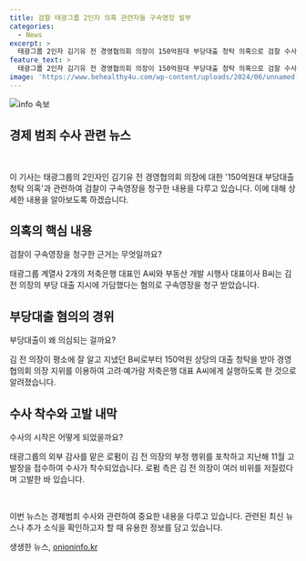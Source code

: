 ```yaml
---
title: 검찰 태광그룹 2인자 의혹 관련자들 구속영장 발부
categories:
  - News
excerpt: >
  태광그룹 2인자 김기유 전 경영협의회 의장이 150억원대 부당대출 청탁 의혹으로 검찰 수사를 받고, 관련자 2명에 대해 구속영장을 청구했다. 혐의는 태광그룹 계열사 2개 저축은행 대표와 부동산 개발 시행사 대표이사가 김 전 의장의 부당한 대출 지시에 가담한 것으로 전해졌다. 검찰은 태광그룹의 외부 감사를 맡은 로펌이 고발장을 접수하면서 수사에 착수했다.
feature_text: >
  태광그룹 2인자 김기유 전 경영협의회 의장이 150억원대 부당대출 청탁 의혹으로 검찰 수사를 받고, 관련자 2명에 대해 구속영장을 청구했다. 혐의는 태광그룹 계열사 2개 저축은행 대표와 부동산 개발 시행사 대표이사가 김 전 의장의 부당한 대출 지시에 가담한 것으로 전해졌다. 검찰은 태광그룹의 외부 감사를 맡은 로펌이 고발장을 접수하면서 수사에 착수했다.
image: 'https://www.behealthy4u.com/wp-content/uploads/2024/06/unnamed-file.png'
---
```


<p><img src="https://www.behealthy4u.com/wp-content/uploads/2024/06/unnamed-file.png" alt="info 속보" /></p>

<h2 data-ke-size="size26">경제 범죄 수사 관련 뉴스</h2>

<p data-ke-size="size16">&nbsp;</p>

<p>이 기사는 태광그룹의 2인자인 김기유 전 경영협의회 의장에 대한 '150억원대 부당대출 청탁 의혹'과 관련하여 검찰이 구속영장을 청구한 내용을 다루고 있습니다. 이에 대해 상세한 내용을 알아보도록 하겠습니다.</p>

<h2 data-ke-size="size26">의혹의 핵심 내용</h2>

<p data-ke-size="size16">검찰이 구속영장을 청구한 근거는 무엇일까요?</p>

<p>태광그룹 계열사 2개의 저축은행 대표인 A씨와 부동산 개발 시행사 대표이사 B씨는 김 전 의장의 부당 대출 지시에 가담했다는 혐의로 구속영장을 청구 받았습니다.</p>

<h2 data-ke-size="size26">부당대출 혐의의 경위</h2>

<p data-ke-size="size16">부당대출이 왜 의심되는 걸까요?</p>

<p>김 전 의장이 평소에 잘 알고 지냈던 B씨로부터 150억원 상당의 대출 청탁을 받아 경영협의회 의장 지위를 이용하여 고려·예가람 저축은행 대표 A씨에게 실행하도록 한 것으로 알려졌습니다.</p>

<h2 data-ke-size="size26">수사 착수와 고발 내막</h2>

<p data-ke-size="size16">수사의 시작은 어떻게 되었을까요?</p>

<p>태광그룹의 외부 감사를 맡은 로펌이 김 전 의장의 부정 행위를 포착하고 지난해 11월 고발장을 접수하여 수사가 착수되었습니다. 로펌 측은 김 전 의장이 여러 비위를 저질렀다며 고발한 바 있습니다.</p>

<p data-ke-size="size16">&nbsp;</p>

<p>이번 뉴스는 경제범죄 수사와 관련하여 중요한 내용을 다루고 있습니다. 관련된 최신 뉴스나 추가 소식을 확인하고자 할 때 유용한 정보를 담고 있습니다.</p>
생생한 뉴스, <a href="https://onioninfo.kr" rel="dofollow">onioninfo.kr</a>


